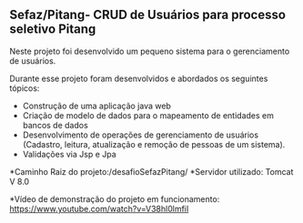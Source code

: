 <h2>Sefaz/Pitang- CRUD de Usuários para processo seletivo Pitang</h2>

Neste projeto foi desenvolvido um pequeno sistema para o gerenciamento de usuários.

Durante esse projeto foram desenvolvidos e abordados os seguintes tópicos:

* Construção de uma aplicação java web 
* Criação de modelo de dados para o mapeamento de entidades em bancos de dados
* Desenvolvimento de operações de gerenciamento de usuários (Cadastro, leitura, atualização e remoção de pessoas de um sistema).
* Validações via Jsp e Jpa


*Caminho Raiz do projeto:/desafioSefazPitang/
*Servidor utilizado: Tomcat V 8.0


*Vídeo de demonstração do projeto em funcionamento: https://www.youtube.com/watch?v=V38hl0lmfiI










